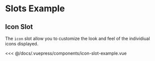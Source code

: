 # Slots Example

## Icon Slot

The `icon` slot allow you to customize the look and feel of the individiual icons displayed.

<icon-slot-example />

<<< @/docs/.vuepress/components/icon-slot-example.vue
